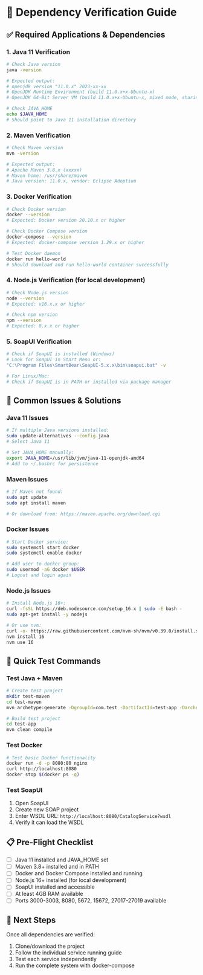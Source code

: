 # 🔧 **Dependency Verification Guide**

## ✅ **Required Applications & Dependencies**

### **1. Java 11 Verification**
```bash
# Check Java version
java -version

# Expected output:
# openjdk version "11.0.x" 2023-xx-xx
# OpenJDK Runtime Environment (build 11.0.x+x-Ubuntu-x)
# OpenJDK 64-Bit Server VM (build 11.0.x+x-Ubuntu-x, mixed mode, sharing)

# Check JAVA_HOME
echo $JAVA_HOME
# Should point to Java 11 installation directory
```

### **2. Maven Verification**
```bash
# Check Maven version
mvn -version

# Expected output:
# Apache Maven 3.8.x (xxxxx)
# Maven home: /usr/share/maven
# Java version: 11.0.x, vendor: Eclipse Adoptium
```

### **3. Docker Verification**
```bash
# Check Docker version
docker --version
# Expected: Docker version 20.10.x or higher

# Check Docker Compose version
docker-compose --version
# Expected: docker-compose version 1.29.x or higher

# Test Docker daemon
docker run hello-world
# Should download and run hello-world container successfully
```

### **4. Node.js Verification (for local development)**
```bash
# Check Node.js version
node --version
# Expected: v16.x.x or higher

# Check npm version
npm --version
# Expected: 8.x.x or higher
```

### **5. SoapUI Verification**
```bash
# Check if SoapUI is installed (Windows)
# Look for SoapUI in Start Menu or:
"C:\Program Files\SmartBear\SoapUI-5.x.x\bin\soapui.bat" -v

# For Linux/Mac:
# Check if SoapUI is in PATH or installed via package manager
```

## 🚨 **Common Issues & Solutions**

### **Java 11 Issues**
```bash
# If multiple Java versions installed:
sudo update-alternatives --config java
# Select Java 11

# Set JAVA_HOME manually:
export JAVA_HOME=/usr/lib/jvm/java-11-openjdk-amd64
# Add to ~/.bashrc for persistence
```

### **Maven Issues**
```bash
# If Maven not found:
sudo apt update
sudo apt install maven

# Or download from: https://maven.apache.org/download.cgi
```

### **Docker Issues**
```bash
# Start Docker service:
sudo systemctl start docker
sudo systemctl enable docker

# Add user to docker group:
sudo usermod -aG docker $USER
# Logout and login again
```

### **Node.js Issues**
```bash
# Install Node.js 16+:
curl -fsSL https://deb.nodesource.com/setup_16.x | sudo -E bash -
sudo apt-get install -y nodejs

# Or use nvm:
curl -o- https://raw.githubusercontent.com/nvm-sh/nvm/v0.39.0/install.sh | bash
nvm install 16
nvm use 16
```

## 🧪 **Quick Test Commands**

### **Test Java + Maven**
```bash
# Create test project
mkdir test-maven
cd test-maven
mvn archetype:generate -DgroupId=com.test -DartifactId=test-app -DarchetypeArtifactId=maven-archetype-quickstart -DinteractiveMode=false

# Build test project
cd test-app
mvn clean compile
```

### **Test Docker**
```bash
# Test basic Docker functionality
docker run -d -p 8080:80 nginx
curl http://localhost:8080
docker stop $(docker ps -q)
```

### **Test SoapUI**
1. Open SoapUI
2. Create new SOAP project
3. Enter WSDL URL: `http://localhost:8080/CatalogService?wsdl`
4. Verify it can load the WSDL

## 📋 **Pre-Flight Checklist**

- [ ] Java 11 installed and JAVA_HOME set
- [ ] Maven 3.8+ installed and in PATH
- [ ] Docker and Docker Compose installed and running
- [ ] Node.js 16+ installed (for local development)
- [ ] SoapUI installed and accessible
- [ ] At least 4GB RAM available
- [ ] Ports 3000-3003, 8080, 5672, 15672, 27017-27019 available

## 🎯 **Next Steps**

Once all dependencies are verified:
1. Clone/download the project
2. Follow the individual service running guide
3. Test each service independently
4. Run the complete system with docker-compose
